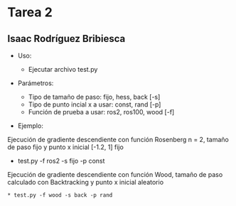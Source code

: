 # Tarea 2
## Isaac Rodríguez Bribiesca

* Uso:

    * Ejecutar archivo test.py

* Parámetros:

    * Tipo de tamaño de paso: fijo, hess, back [-s]
    * Tipo de punto incial x a usar: const, rand [-p]
    * Función de prueba a usar: ros2, ros100, wood [-f]

* Ejemplo:

Ejecución de gradiente descendiente con función Rosenberg n = 2, tamaño de paso fijo y punto x inicial [-1.2, 1] fijo

  * test.py -f ros2 -s fijo -p const

Ejecución de gradiente descendiente con función Wood, tamaño de paso calculado con Backtracking y punto x inicial aleatorio

    * test.py -f wood -s back -p rand
